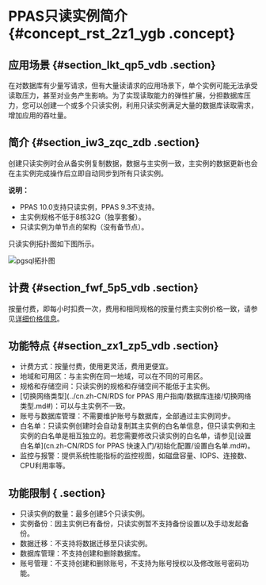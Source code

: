 # PPAS只读实例简介 {#concept_rst_2z1_ygb .concept}

## 应用场景 {#section_lkt_qp5_vdb .section}

在对数据库有少量写请求，但有大量读请求的应用场景下，单个实例可能无法承受读取压力，甚至对业务产生影响。为了实现读取能力的弹性扩展，分担数据库压力，您可以创建一个或多个只读实例，利用只读实例满足大量的数据库读取需求，增加应用的吞吐量。

## 简介 {#section_iw3_zqc_zdb .section}

创建只读实例时会从备实例复制数据，数据与主实例一致，主实例的数据更新也会在主实例完成操作后立即自动同步到所有只读实例。

**说明：** 

-   PPAS 10.0支持只读实例，PPAS 9.3不支持。
-   主实例规格不低于8核32G（独享套餐）。
-   只读实例为单节点的架构（没有备节点）。

只读实例拓扑图如下图所示。

![pgsql拓扑图](http://static-aliyun-doc.oss-cn-hangzhou.aliyuncs.com/assets/img/133899/155356309039776_zh-CN.png)

## 计费 {#section_fwf_5p5_vdb .section}

按量付费，即每小时扣费一次，费用和相同规格的按量付费主实例价格一致，请参见[详细价格信息](https://www.aliyun.com/price/product#/rds/detail)。

## 功能特点 {#section_zx1_zp5_vdb .section}

-   计费方式：按量付费，使用更灵活，费用更便宜。
-   地域和可用区：与主实例在同一地域，可以在不同的可用区。
-   规格和存储空间：只读实例的规格和存储空间不能低于主实例。
-   [切换网络类型](../cn.zh-CN/RDS for PPAS 用户指南/数据库连接/切换网络类型.md#)：可以与主实例不一致。
-   账号与数据库管理：不需要维护账号与数据库，全部通过主实例同步。
-   白名单：只读实例创建时会自动复制其主实例的白名单信息，但只读实例和主实例的白名单是相互独立的。若您需要修改只读实例的白名单，请参见[设置白名单](cn.zh-CN/RDS for PPAS 快速入门/初始化配置/设置白名单.md#)。
-   监控与报警：提供系统性能指标的监控视图，如磁盘容量、IOPS、连接数、CPU利用率等。

## 功能限制 { .section}

-   只读实例的数量：最多创建5个只读实例。
-   实例备份：因主实例已有备份，只读实例暂不支持备份设置以及手动发起备份。
-   数据迁移：不支持将数据迁移至只读实例。
-   数据库管理：不支持创建和删除数据库。
-   账号管理：不支持创建和删除账号，不支持为账号授权以及修改账号密码功能。

